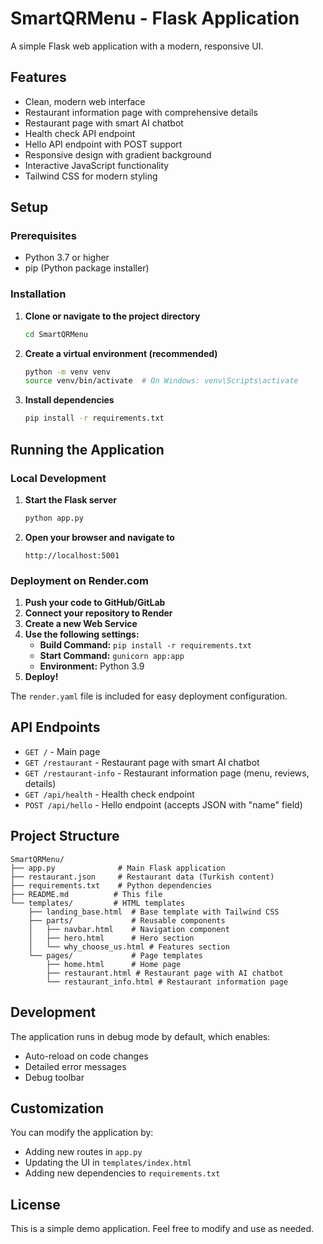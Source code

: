 # SmartQRMenu - Flask Application

A simple Flask web application with a modern, responsive UI.

## Features

- Clean, modern web interface
- Restaurant information page with comprehensive details
- Restaurant page with smart AI chatbot
- Health check API endpoint
- Hello API endpoint with POST support
- Responsive design with gradient background
- Interactive JavaScript functionality
- Tailwind CSS for modern styling

## Setup

### Prerequisites
- Python 3.7 or higher
- pip (Python package installer)

### Installation

1. **Clone or navigate to the project directory**
   ```bash
   cd SmartQRMenu
   ```

2. **Create a virtual environment (recommended)**
   ```bash
   python -m venv venv
   source venv/bin/activate  # On Windows: venv\Scripts\activate
   ```

3. **Install dependencies**
   ```bash
   pip install -r requirements.txt
   ```

## Running the Application

### Local Development

1. **Start the Flask server**
   ```bash
   python app.py
   ```

2. **Open your browser and navigate to**
   ```
   http://localhost:5001
   ```

### Deployment on Render.com

1. **Push your code to GitHub/GitLab**
2. **Connect your repository to Render**
3. **Create a new Web Service**
4. **Use the following settings:**
   - **Build Command:** `pip install -r requirements.txt`
   - **Start Command:** `gunicorn app:app`
   - **Environment:** Python 3.9
5. **Deploy!**

The `render.yaml` file is included for easy deployment configuration.

## API Endpoints

- `GET /` - Main page
- `GET /restaurant` - Restaurant page with smart AI chatbot
- `GET /restaurant-info` - Restaurant information page (menu, reviews, details)
- `GET /api/health` - Health check endpoint
- `POST /api/hello` - Hello endpoint (accepts JSON with "name" field)

## Project Structure

```
SmartQRMenu/
├── app.py              # Main Flask application
├── restaurant.json     # Restaurant data (Turkish content)
├── requirements.txt    # Python dependencies
├── README.md          # This file
└── templates/         # HTML templates
    ├── landing_base.html  # Base template with Tailwind CSS
    ├── parts/             # Reusable components
    │   ├── navbar.html    # Navigation component
    │   ├── hero.html      # Hero section
    │   └── why_choose_us.html # Features section
    └── pages/             # Page templates
        ├── home.html      # Home page
        ├── restaurant.html # Restaurant page with AI chatbot
        └── restaurant_info.html # Restaurant information page
```

## Development

The application runs in debug mode by default, which enables:
- Auto-reload on code changes
- Detailed error messages
- Debug toolbar

## Customization

You can modify the application by:
- Adding new routes in `app.py`
- Updating the UI in `templates/index.html`
- Adding new dependencies to `requirements.txt`

## License

This is a simple demo application. Feel free to modify and use as needed.
